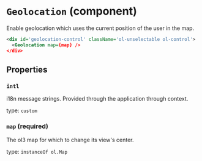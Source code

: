 `Geolocation` (component)
=========================

Enable geolocation which uses the current position of the user in the map.

```xml
<div id='geolocation-control' className='ol-unselectable ol-control'>
  <Geolocation map={map} />
</div>
```

Properties
----------

### `intl`

i18n message strings. Provided through the application through context.

type: `custom`


### `map` (required)

The ol3 map for which to change its view's center.

type: `instanceOf ol.Map`

